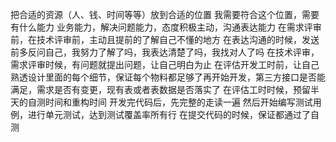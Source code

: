把合适的资源（人、钱、时间等等）放到合适的位置
我需要符合这个位置，需要有什么能力
业务能力，解决问题能力，态度积极主动，沟通表达能力
在需求评审前，在技术评审前，主动且提前的了解自己不懂的地方
在表达沟通的时候，发送前多反问自己，我努力了解了吗，我表达清楚了吗，我找对人了吗
在技术评审，需求评审时候，有问题就提出问题，让自己明白为止
在评估开发工时前，让自己熟透设计里面的每个细节，保证每个物料都足够了再开始开发，第三方接口是否能满足，需求是否有变更，现有表或者表数据是否落实了
在评估工时时候，预留半天的自测时间和重构时间
开发完代码后，先完整的走读一遍
然后开始编写测试用例，进行单元测试，达到测试覆盖率所有行
在提交代码的时候，保证都通过了自测